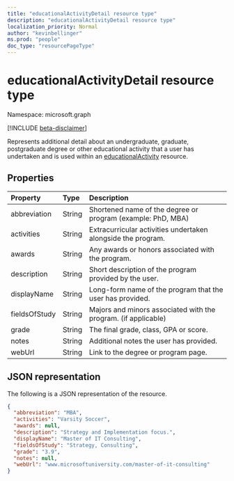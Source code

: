```yaml
---
title: "educationalActivityDetail resource type"
description: "educationalActivityDetail resource type"
localization_priority: Normal
author: "kevinbellinger"
ms.prod: "people"
doc_type: "resourcePageType"
---
```


# educationalActivityDetail resource type

Namespace: microsoft.graph

[!INCLUDE [beta-disclaimer](../../includes/beta-disclaimer.md)]

Represents additional detail about an undergraduate, graduate, postgraduate degree or other educational activity that a user has undertaken and is used within an [educationalActivity](educationalActivity.md) resource.

## Properties

| Property     | Type        | Description                                                   |
|:-------------|:------------|:--------------------------------------------------------------|
|abbreviation  |String       |Shortened name of the degree or program (example: PhD, MBA)    |
|activities    |String       |Extracurricular activities undertaken alongside the program.   |
|awards        |String       |Any awards or honors associated with the program.              |
|description   |String       |Short description of the program provided by the user.         |
|displayName   |String       |Long-form name of the program that the user has provided.      |
|fieldsOfStudy |String       |Majors and minors associated with the program. (if applicable) |
|grade         |String       |The final grade, class, GPA or score.                          |
|notes         |String       |Additional notes the user has provided.                        |
|webUrl        |String       |Link to the degree or program page.                            |

## JSON representation

The following is a JSON representation of the resource.

<!-- {
  "blockType": "resource",
  "optionalProperties": [

  ],
  "@odata.type": "microsoft.graph.educationalActivityDetail",
  "baseType": null
}-->

```json
{
  "abbreviation": "MBA",
  "activities": "Varsity Soccer",
  "awards": null,
  "description": "Strategy and Implementation focus.",
  "displayName": "Master of IT Consulting",
  "fieldsOfStudy": "Strategy, Consulting",
  "grade": "3.9",
  "notes": null,
  "webUrl": "www.microsoftuniversity.com/master-of-it-consulting"
}
```

<!-- uuid: 16cd6b66-4b1a-43a1-adaf-3a886856ed98
2019-02-04 14:57:30 UTC -->
<!-- {
  "type": "#page.annotation",
  "description": "educationalActivityDetail resource",
  "keywords": "",
  "section": "documentation",
  "tocPath": ""
}-->
